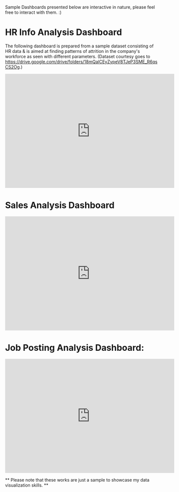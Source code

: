 Sample Dashboards presented below are interactive in nature, please feel free to interact with them. :)

# HR Info Analysis Dashboard

The following dashboard is prepared from a sample dataset consisting of HR data & is aimed at finding patterns of attrition in the company's workforce as seen with different parameters. (Dataset courtesy goes to https://drive.google.com/drive/folders/18mQalCEyZypeV8TJeP3SME_R6qsCS2Og.)

<iframe title="Report Section" width="550" height="370" src="https://app.powerbi.com/view?r=eyJrIjoiOTBiNTZiNzUtMTZhNy00MDcyLWJmNzEtZDY3MmFiYTUxNjc3IiwidCI6Ijg0N2I0NjNlLWZmOTgtNGMyYy05NzRhLWZjMDUwZDIxZjNiNSJ9" frameborder="0" allowFullScreen="true"></iframe>

# Sales Analysis Dashboard

<iframe title="Report Section" width="550" height="370" src="https://app.powerbi.com/view?r=eyJrIjoiNzJhMGFhZjAtNzAyNC00YjIzLTg3YTUtOGQyMjcxZTY4OWI2IiwidCI6Ijg0N2I0NjNlLWZmOTgtNGMyYy05NzRhLWZjMDUwZDIxZjNiNSJ9" frameborder="0" allowFullScreen="true"></iframe>

# Job Posting Analysis Dashboard: 

<iframe title="Report Section" width="550" height="370" src="https://app.powerbi.com/view?r=eyJrIjoiNGIzYWQ4ZDMtMjMwMy00M2RmLTgxNmQtNmE2ZTgxYzkwZDAyIiwidCI6Ijg0N2I0NjNlLWZmOTgtNGMyYy05NzRhLWZjMDUwZDIxZjNiNSJ9" frameborder="0" allowFullScreen="true"></iframe>

<blue>** Please note that these works are just a sample to showcase my data visualization skills. **</blue>
